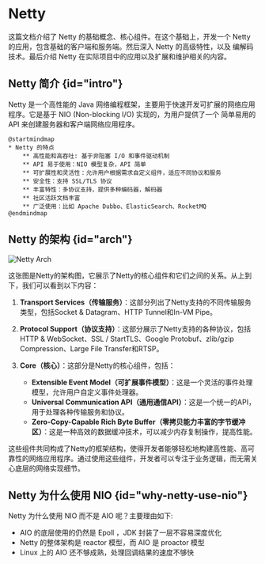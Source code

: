 # Netty

这篇文档介绍了 Netty 的基础概念、核心组件。在这个基础上，开发一个 Netty 的应用，包含基础的客户端和服务端。然后深入 Netty 的高级特性，以及
编解码技术。最后介绍 Netty 在实际项目中的应用以及扩展和维护相关的内容。

## Netty 简介 {id="intro"}

Netty 是一个高性能的 Java 网络编程框架，主要用于快速开发可扩展的网络应用程序。它是基于 NIO (Non-blocking I/O) 实现的，为用户提供了一个
简单易用的 API 来创建服务器和客户端网络应用程序。

```plantuml
@startmindmap
* Netty 的特点
    ** 高性能和高吞吐: 基于非阻塞 I/O 和事件驱动机制
    ** API 易于使用：NIO 模型复杂，API 简单
    ** 可扩展性和灵活性：允许用户根据需求自定义组件，适应不同协议和服务
    ** 安全性：支持 SSL/TLS 协议
    ** 丰富特性：多协议支持，提供多种编码器，解码器
    ** 社区活跃文档丰富
    ** 广泛使用：比如 Apache Dubbo、ElasticSearch、RocketMQ
@endmindmap
```

## Netty 的架构 {id="arch"}

![Netty Arch](http://file-linker.oss-cn-hangzhou.aliyuncs.com/zAKLOo2MLwApEMIRzryD.jpeg)

这张图是Netty的架构图，它展示了Netty的核心组件和它们之间的关系。从上到下，我们可以看到以下内容：

1. **Transport Services（传输服务）**：这部分列出了Netty支持的不同传输服务类型，包括Socket & Datagram、HTTP Tunnel和In-VM Pipe。

2. **Protocol Support（协议支持）**：这部分展示了Netty支持的各种协议，包括HTTP & WebSocket、SSL / StartTLS、Google Protobuf、zlib/gzip Compression、Large File Transfer和RTSP。

3. **Core（核心）**：这部分是Netty的核心组件，包括：
    - **Extensible Event Model（可扩展事件模型）**：这是一个灵活的事件处理模型，允许用户自定义事件处理器。
    - **Universal Communication API（通用通信API）**：这是一个统一的API，用于处理各种传输服务和协议。
    - **Zero-Copy-Capable Rich Byte Buffer（零拷贝能力丰富的字节缓冲区）**：这是一种高效的数据缓冲技术，可以减少内存复制操作，提高性能。

这些组件共同构成了Netty的框架结构，使得开发者能够轻松地构建高性能、高可靠性的网络应用程序。通过使用这些组件，开发者可以专注于业务逻辑，而无需关心底层的网络实现细节。

## Netty 为什么使用 NIO {id="why-netty-use-nio"}

Netty 为什么使用 NIO 而不是 AIO 呢？主要理由如下:

* AIO 的底层使用的仍然是 Epoll ，JDK 封装了一层不容易深度优化
* Netty 的整体架构是 reactor 模型，而 AIO 是 proactor 模型
* Linux 上的 AIO 还不够成熟，处理回调结果的速度不够快